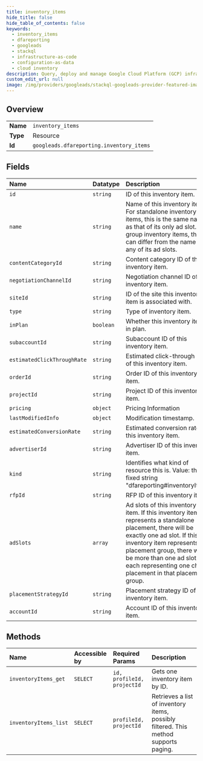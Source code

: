 ```yaml
---
title: inventory_items
hide_title: false
hide_table_of_contents: false
keywords:
  - inventory_items
  - dfareporting
  - googleads    
  - stackql
  - infrastructure-as-code
  - configuration-as-data
  - cloud inventory
description: Query, deploy and manage Google Cloud Platform (GCP) infrastructure and resources using SQL
custom_edit_url: null
image: /img/providers/googleads/stackql-googleads-provider-featured-image.png
---
```

  
    

## Overview
<table><tbody>
<tr><td><b>Name</b></td><td><code>inventory_items</code></td></tr>
<tr><td><b>Type</b></td><td>Resource</td></tr>
<tr><td><b>Id</b></td><td><code>googleads.dfareporting.inventory_items</code></td></tr>
</tbody></table>

## Fields
| Name | Datatype | Description |
|:-----|:---------|:------------|
| `id` | `string` | ID of this inventory item. |
| `name` | `string` | Name of this inventory item. For standalone inventory items, this is the same name as that of its only ad slot. For group inventory items, this can differ from the name of any of its ad slots. |
| `contentCategoryId` | `string` | Content category ID of this inventory item. |
| `negotiationChannelId` | `string` | Negotiation channel ID of this inventory item. |
| `siteId` | `string` | ID of the site this inventory item is associated with. |
| `type` | `string` | Type of inventory item. |
| `inPlan` | `boolean` | Whether this inventory item is in plan. |
| `subaccountId` | `string` | Subaccount ID of this inventory item. |
| `estimatedClickThroughRate` | `string` | Estimated click-through rate of this inventory item. |
| `orderId` | `string` | Order ID of this inventory item. |
| `projectId` | `string` | Project ID of this inventory item. |
| `pricing` | `object` | Pricing Information |
| `lastModifiedInfo` | `object` | Modification timestamp. |
| `estimatedConversionRate` | `string` | Estimated conversion rate of this inventory item. |
| `advertiserId` | `string` | Advertiser ID of this inventory item. |
| `kind` | `string` | Identifies what kind of resource this is. Value: the fixed string "dfareporting#inventoryItem". |
| `rfpId` | `string` | RFP ID of this inventory item. |
| `adSlots` | `array` | Ad slots of this inventory item. If this inventory item represents a standalone placement, there will be exactly one ad slot. If this inventory item represents a placement group, there will be more than one ad slot, each representing one child placement in that placement group. |
| `placementStrategyId` | `string` | Placement strategy ID of this inventory item. |
| `accountId` | `string` | Account ID of this inventory item. |
## Methods
| Name | Accessible by | Required Params | Description |
|:-----|:--------------|:----------------|:------------|
| `inventoryItems_get` | `SELECT` | `id, profileId, projectId` | Gets one inventory item by ID. |
| `inventoryItems_list` | `SELECT` | `profileId, projectId` | Retrieves a list of inventory items, possibly filtered. This method supports paging. |
